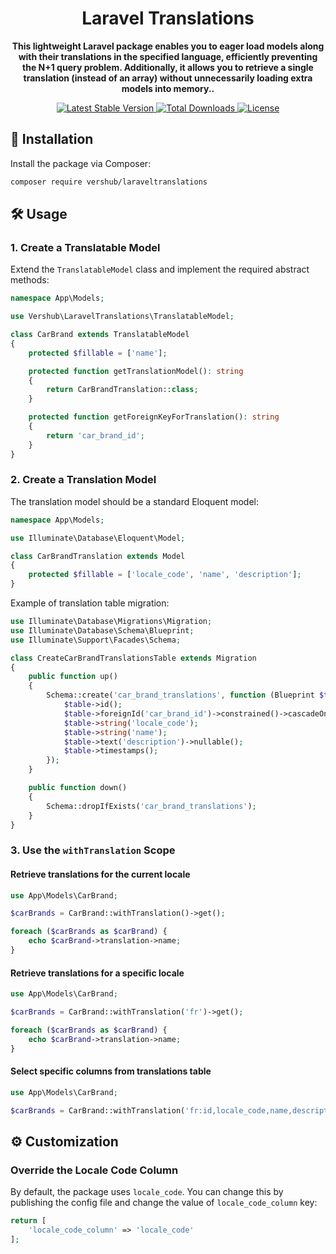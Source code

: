 <div align="center">
  <h1>Laravel Translations</h1>
  <p>
    <strong>This lightweight Laravel package enables you to eager load models along with their translations in the specified language, efficiently preventing the N+1 query problem. Additionally, it allows you to retrieve a single translation (instead of an array) without unnecessarily loading extra models into memory..</strong>
  </p>
  <p>
    <a href="https://packagist.org/packages/vershub/laraveltranslations">
        <img src="https://img.shields.io/packagist/v/vershub/laraveltranslations.svg?style=flat-square" alt="Latest Stable Version">
    </a>
    <a href="https://packagist.org/packages/vershub/laraveltranslations">
        <img src="https://img.shields.io/packagist/dt/vershub/laraveltranslations.svg?style=flat-square" alt="Total Downloads">
    </a>
    <a href="LICENSE.md">
        <img src="https://img.shields.io/badge/license-MIT-brightgreen.svg?style=flat-square" alt="License">
    </a>
  </p>
</div>



## 🚀 Installation  

Install the package via Composer:  

```bash  
composer require vershub/laraveltranslations
```

## 🛠️ Usage  

### 1. Create a Translatable Model  

Extend the `TranslatableModel` class and implement the required abstract methods:  

```php  
namespace App\Models;  

use Vershub\LaravelTranslations\TranslatableModel;  

class CarBrand extends TranslatableModel  
{  
    protected $fillable = ['name'];  

    protected function getTranslationModel(): string  
    {  
        return CarBrandTranslation::class;  
    }  

    protected function getForeignKeyForTranslation(): string  
    {  
        return 'car_brand_id';  
    }  
}
```

### 2. Create a Translation Model  

The translation model should be a standard Eloquent model:  

```php  
namespace App\Models;  

use Illuminate\Database\Eloquent\Model;  

class CarBrandTranslation extends Model  
{  
    protected $fillable = ['locale_code', 'name', 'description'];  
}
```

Example of translation table migration:   

```php  
use Illuminate\Database\Migrations\Migration;  
use Illuminate\Database\Schema\Blueprint;  
use Illuminate\Support\Facades\Schema;  

class CreateCarBrandTranslationsTable extends Migration  
{  
    public function up()  
    {  
        Schema::create('car_brand_translations', function (Blueprint $table) {  
            $table->id();  
            $table->foreignId('car_brand_id')->constrained()->cascadeOnDelete();  
            $table->string('locale_code');  
            $table->string('name');  
            $table->text('description')->nullable();  
            $table->timestamps();  
        });  
    }  

    public function down()  
    {  
        Schema::dropIfExists('car_brand_translations');  
    }  
}  
```

### 3. Use the `withTranslation` Scope  

#### Retrieve translations for the current locale  

```php  
use App\Models\CarBrand;  

$carBrands = CarBrand::withTranslation()->get();  

foreach ($carBrands as $carBrand) {  
    echo $carBrand->translation->name;  
}
```

#### Retrieve translations for a specific locale  

```php 
use App\Models\CarBrand;  

$carBrands = CarBrand::withTranslation('fr')->get();  

foreach ($carBrands as $carBrand) {  
    echo $carBrand->translation->name;  
}
```
#### Select specific columns from translations table 

```php
use App\Models\CarBrand;  

$carBrands = CarBrand::withTranslation('fr:id,locale_code,name,description')->get();  
```

## ⚙️ Customization  

### Override the Locale Code Column  

By default, the package uses `locale_code`. You can change this by publishing the config file and change the value of  `locale_code_column` key: 

```php
return [
    'locale_code_column' => 'locale_code'
];
    
```
